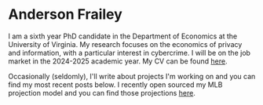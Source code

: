 # Anderson Frailey

I am a sixth year PhD candidate in the Department of Economics at the University of Virginia. My research focuses on the economics of privacy and information, with a particular interest in cybercrime. I will be on the job market in the 2024-2025 academic year. My CV can be found [here](https://drive.google.com/file/d/1lVFmPya0iHnaV6ptNQFdAu7LKA4hGFuA/view?usp=sharing).

Occasionally (seldomly), I'll write about projects I'm working on and you can find my most recent posts below. I recently open sourced my MLB projection model and you can find those projections [here](https://andersonfrailey.github.io/mlb-projections).
